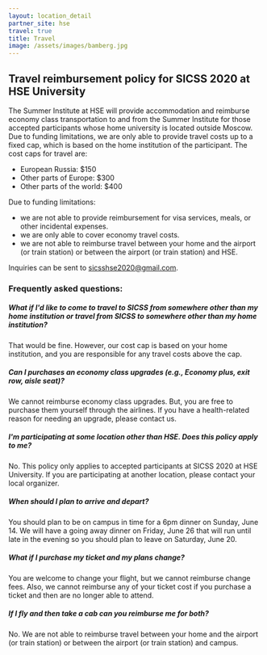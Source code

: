 ```yaml
---
layout: location_detail
partner_site: hse
travel: true
title: Travel
image: /assets/images/bamberg.jpg
---
```


## Travel reimbursement policy for SICSS 2020 at HSE University
The Summer Institute at HSE will provide accommodation and reimburse economy class transportation to and from the Summer Institute for those accepted participants whose home university is located outside Moscow. Due to funding limitations, we are only able to provide travel costs up to a fixed cap, which is based on the home institution of the participant. The cost caps for travel are:

- European Russia: $150
- Other parts of Europe: $300
- Other parts of the world: $400

Due to funding limitations:
- we are not able to provide reimbursement for visa services, meals, or other incidental expenses.  
- we are only able to cover economy travel costs.
- we are not able to reimburse travel between your home and the airport (or train station) or between the airport 
(or train station) and HSE.

Inquiries can be sent to sicsshse2020@gmail.com.

### Frequently asked questions:

##### What if I'd like to come to travel to SICSS from somewhere other than my home institution or travel from SICSS to somewhere other than my home institution?  

That would be fine.  However, our cost cap is based on your home institution, and you are responsible for any travel costs above the cap.

##### Can I purchases an economy class upgrades (e.g., Economy plus, exit row, aisle seat)?

We cannot reimburse economy class upgrades.  But, you are free to purchase them yourself through the airlines.  If you have a health-related reason for needing an upgrade, please contact us.

##### I'm participating at some location other than HSE.  Does this policy apply to me?

No.  This policy only applies to accepted participants at SICSS 2020 at HSE University.  If you are participating at another location, 
please contact your local organizer.

##### When should I plan to arrive and depart?

You should plan to be on campus in time for a 6pm dinner on Sunday, June 14.  We will have a going away dinner on Friday, 
June 26 that will run until late in the evening so you should plan to leave on Saturday, June 20.

##### What if I purchase my ticket and my plans change?

You are welcome to change your flight, but we cannot reimburse change fees.  Also, we cannot reimburse any of your ticket cost 
if you purchase a ticket and then are no longer able to attend.

##### If I fly and then take a cab can you reimburse me for both?

No. We are not able to reimburse travel between your home and the airport (or train station) or between the airport (or train station) 
and campus.
